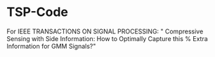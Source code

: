 # TSP-Code
For IEEE TRANSACTIONS ON SIGNAL PROCESSING:  " Compressive Sensing with Side Information: How to Optimally Capture this % Extra Information for GMM Signals?"
